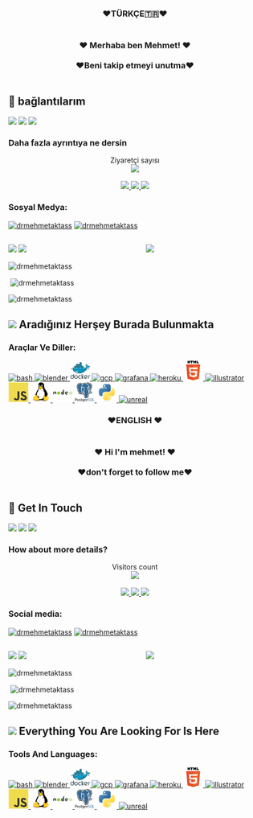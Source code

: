 </h1>
<h3
align="center">
❤️TÜRKÇE🇹🇷❤️
<br>
<br>
</h1>
<h3
align="center">
❤️ Merhaba ben Mehmet! ❤️
<br>
<br>
❤️Beni takip etmeyi unutma❤️
<br>
<br>






## 🤙 bağlantılarım
[![](https://img.shields.io/badge/Instagram-E4405F?style=for-the-badge&logo=instagram&logoColor=white)](https://instagram.com/Dr.mehmetaktass)
[![](https://img.shields.io/badge/Telegram-2CA5E0?style=for-the-badge&logo=telegram&logoColor=white)](https://t.me/drmehmetaktass)
[![](https://img.shields.io/badge/GitHub-333333?style=for-the-badge&logo=github&logoColor=white)](https://github.com/drmehmetaktass)
 
### Daha fazla ayrıntıya ne dersin 
<p align="center"> 
  Ziyaretçi sayısı<br>
  <img src="https://profile-counter.glitch.me/drmehmetaktass/count.svg" />

<p align="center">
  <a href="https://github.com/drmehmetaktass">
    <img src="https://komarev.com/ghpvc/?username=drmehmetaktass&label=Profile%20views&color=ff69b4&label=Profile+Görüntüleme&style=plastic">

  </a>
  <a href="https://github.com/drmehmetaktass?tab=stars">
    <img src="https://img.shields.io/github/stars/drmehmetaktass?color=ff69b4&label=yıldız gözlemcileri&style=plastic">

  </a>
  <a href="https://github.com/drmehmetaktass?tab=followers">
    
<img src="https://img.shields.io/github/followers/drmehmetaktass?color=ff69b4&label=Takipciler&style=plastic">
  </a>
</p>
  
<h3 align="left">Sosyal Medya:</h3>
<p align="left">
<a href="https://instagram.com/dr.mehmetaktass" target="blank"><img align="center" src="https://cdn.jsdelivr.net/npm/simple-icons@3.0.1/icons/instagram.svg" alt="drmehmetaktass" height="30" width="40" /></a>
<a href="https://t.me/drmehmetaktass" target="blank"><img align="center" src="https://cdn.jsdelivr.net/npm/simple-icons@3.0.1/icons/telegram.svg" alt="drmehmetaktass" height="30" width="40" /></a>
</p>

##

<img align='right' src="https://media.giphy.com/media/M9gbBd9nbDrOTu1Mqx/giphy.gif" width="230">

<a href="https://t.me/turkcbot"><img src="https://img.shields.io/badge/Join-Telegram%20Channel-red.svg?logo=Telegram"></a>
<a href="https://t.me/turkcbot"><img src="https://img.shields.io/badge/Join-Telegram%20Group-blue.svg?logo=telegram"></a>

<p><img align="center" src="https://github-readme-stats.vercel.app/api/top-langs?username=drmehmetaktass&show_icons=true&layout=compact&theme=nightowl" alt="drmehmetaktass" /></p>

<p>&nbsp;<img align="center" src="https://github-readme-stats.vercel.app/api?username=drmehmetaktass&show_icons=true&theme=nightowl" alt="drmehmetaktass" /></p>

<p><img align="center" src="https://github-readme-streak-stats.herokuapp.com/?user=drmehmetaktass&theme=nightowl" alt="drmehmetaktass" /></p>



## <img src="https://media.giphy.com/media/VgCDAzcKvsR6OM0uWg/giphy.gif" width="50"> Aradığınız Herşey Burada Bulunmakta



 <h3 alilefgn="left">Araçlar Ve Diller:</h3>

<p align="left"> <a href="https://www.gnu.org/software/bash/" target="_blank"> <img src="https://www.vectorlogo.zone/logos/gnu_bash/gnu_bash-icon.svg" alt="bash" width="40" height="40"/> </a> <a href="https://www.blender.org/" target="_blank"> <img src="https://download.blender.org/branding/community/blender_community_badge_white.svg" alt="blender" width="40" height="40"/> </a> <a href="https://www.docker.com/" target="_blank"> <img src="https://raw.githubusercontent.com/devicons/devicon/master/icons/docker/docker-original-wordmark.svg" alt="docker" width="40" height="40"/> </a> <a href="https://cloud.google.com" target="_blank"> <img src="https://www.vectorlogo.zone/logos/google_cloud/google_cloud-icon.svg" alt="gcp" width="40" height="40"/> </a> <a href="https://grafana.com" target="_blank"> <img src="https://www.vectorlogo.zone/logos/grafana/grafana-icon.svg" alt="grafana" width="40" height="40"/> </a> <a href="https://heroku.com" target="_blank"> <img src="https://www.vectorlogo.zone/logos/heroku/heroku-icon.svg" alt="heroku" width="40" height="40"/> </a> <a href="https://www.w3.org/html/" target="_blank"> <img src="https://raw.githubusercontent.com/devicons/devicon/master/icons/html5/html5-original-wordmark.svg" alt="html5" width="40" height="40"/> </a> <a href="https://www.adobe.com/in/products/illustrator.html" target="_blank"> <img src="https://www.vectorlogo.zone/logos/adobe_illustrator/adobe_illustrator-icon.svg" alt="illustrator" width="40" height="40"/> </a> <a href="https://developer.mozilla.org/en-US/docs/Web/JavaScript" target="_blank"> <img src="https://raw.githubusercontent.com/devicons/devicon/master/icons/javascript/javascript-original.svg" alt="javascript" width="40" height="40"/> </a> <a href="https://www.linux.org/" target="_blank"> <img src="https://raw.githubusercontent.com/devicons/devicon/master/icons/linux/linux-original.svg" alt="linux" width="40" height="40"/> </a> <a href="https://nodejs.org" target="_blank"> <img src="https://raw.githubusercontent.com/devicons/devicon/master/icons/nodejs/nodejs-original-wordmark.svg" alt="nodejs" width="40" height="40"/> </a> <a href="https://www.postgresql.org" target="_blank"> <img src="https://raw.githubusercontent.com/devicons/devicon/master/icons/postgresql/postgresql-original-wordmark.svg" alt="postgresql" width="40" height="40"/> </a> <a href="https://www.python.org" target="_blank"> <img src="https://raw.githubusercontent.com/devicons/devicon/master/icons/python/python-original.svg" alt="python" width="40" height="40"/> </a> <a href="https://unrealengine.com/" target="_blank"> <img src="https://raw.githubusercontent.com/kenangundogan/fontisto/036b7eca71aab1bef8e6a0518f7329f13ed62f6b/icons/svg/brand/unreal-engine.svg" alt="unreal" width="40" height="40"/> </a> </p>

</h1>
<h3
align="center">

❤️ENGLISH ❤️
<br>
<br>
</h1>
<h3
align="center">

❤️ Hi I'm mehmet! ❤️
<br>
<br>
❤️don't forget to follow me❤️
<br>
<br>

## 🤙 Get In Touch
[![](https://img.shields.io/badge/Instagram-E4405F?style=for-the-badge&logo=instagram&logoColor=white)](https://instagram.com/Dr.mehmetaktass)
[![](https://img.shields.io/badge/Telegram-2CA5E0?style=for-the-badge&logo=telegram&logoColor=white)](https://t.me/drmehmetaktass)
[![](https://img.shields.io/badge/GitHub-333333?style=for-the-badge&logo=github&logoColor=white)](https://github.com/drmehmetaktass)
 
### How about more details? 
<p align="center"> 
  Visitors count<br>
  <img src="https://profile-counter.glitch.me/drmehmetaktass/count.svg" />

<p align="center">
  <a href="https://github.com/drmehmetaktass">
    <img src="https://komarev.com/ghpvc/?username=drmehmetaktass&label=Profile%20views&color=ff69b4&label=Profile+Views&style=plastic">

  </a>
  <a href="https://github.com/drmehmetaktass?tab=stars">
    <img src="https://img.shields.io/github/stars/drmehmetaktass?color=ff69b4&label=Stargazers&style=plastic">

  </a>
  <a href="https://github.com/drmehmetaktass?tab=followers">
    <img src="https://img.shields.io/github/followers/drmehmetaktass?color=ff69b4&label=Followers&style=plastic">

  </a>
</p>
  
<h3 align="left">Social media:</h3>
<p align="left">
<a href="https://instagram.com/dr.mehmetaktass" target="blank"><img align="center" src="https://cdn.jsdelivr.net/npm/simple-icons@3.0.1/icons/instagram.svg" alt="drmehmetaktass" height="30" width="40" /></a>
<a href="https://t.me/drmehmetaktass" target="blank"><img align="center" src="https://cdn.jsdelivr.net/npm/simple-icons@3.0.1/icons/telegram.svg" alt="drmehmetaktass" height="30" width="40" /></a>
</p>

##

<img align='right' src="https://media.giphy.com/media/M9gbBd9nbDrOTu1Mqx/giphy.gif" width="230">

<a href="https://t.me/turkcbot"><img src="https://img.shields.io/badge/Join-Telegram%20Channel-red.svg?logo=Telegram"></a>
<a href="https://t.me/turkcbot"><img src="https://img.shields.io/badge/Join-Telegram%20Group-blue.svg?logo=telegram"></a>

<p><img align="center" src="https://github-readme-stats.vercel.app/api/top-langs?username=drmehmetaktass&show_icons=true&layout=compact&theme=nightowl" alt="drmehmetaktass" /></p>

<p>&nbsp;<img align="center" src="https://github-readme-stats.vercel.app/api?username=drmehmetaktass&show_icons=true&theme=nightowl" alt="drmehmetaktass" /></p>

<p><img align="center" src="https://github-readme-streak-stats.herokuapp.com/?user=drmehmetaktass&theme=nightowl" alt="drmehmetaktass" /></p>



## <img src="https://media.giphy.com/media/VgCDAzcKvsR6OM0uWg/giphy.gif" width="50"> Everything You Are Looking For Is Here



 <h3 alilefgn="left">Tools And Languages:</h3>

<p align="left"> <a href="https://www.gnu.org/software/bash/" target="_blank"> <img src="https://www.vectorlogo.zone/logos/gnu_bash/gnu_bash-icon.svg" alt="bash" width="40" height="40"/> </a> <a href="https://www.blender.org/" target="_blank"> <img src="https://download.blender.org/branding/community/blender_community_badge_white.svg" alt="blender" width="40" height="40"/> </a> <a href="https://www.docker.com/" target="_blank"> <img src="https://raw.githubusercontent.com/devicons/devicon/master/icons/docker/docker-original-wordmark.svg" alt="docker" width="40" height="40"/> </a> <a href="https://cloud.google.com" target="_blank"> <img src="https://www.vectorlogo.zone/logos/google_cloud/google_cloud-icon.svg" alt="gcp" width="40" height="40"/> </a> <a href="https://grafana.com" target="_blank"> <img src="https://www.vectorlogo.zone/logos/grafana/grafana-icon.svg" alt="grafana" width="40" height="40"/> </a> <a href="https://heroku.com" target="_blank"> <img src="https://www.vectorlogo.zone/logos/heroku/heroku-icon.svg" alt="heroku" width="40" height="40"/> </a> <a href="https://www.w3.org/html/" target="_blank"> <img src="https://raw.githubusercontent.com/devicons/devicon/master/icons/html5/html5-original-wordmark.svg" alt="html5" width="40" height="40"/> </a> <a href="https://www.adobe.com/in/products/illustrator.html" target="_blank"> <img src="https://www.vectorlogo.zone/logos/adobe_illustrator/adobe_illustrator-icon.svg" alt="illustrator" width="40" height="40"/> </a> <a href="https://developer.mozilla.org/en-US/docs/Web/JavaScript" target="_blank"> <img src="https://raw.githubusercontent.com/devicons/devicon/master/icons/javascript/javascript-original.svg" alt="javascript" width="40" height="40"/> </a> <a href="https://www.linux.org/" target="_blank"> <img src="https://raw.githubusercontent.com/devicons/devicon/master/icons/linux/linux-original.svg" alt="linux" width="40" height="40"/> </a> <a href="https://nodejs.org" target="_blank"> <img src="https://raw.githubusercontent.com/devicons/devicon/master/icons/nodejs/nodejs-original-wordmark.svg" alt="nodejs" width="40" height="40"/> </a> <a href="https://www.postgresql.org" target="_blank"> <img src="https://raw.githubusercontent.com/devicons/devicon/master/icons/postgresql/postgresql-original-wordmark.svg" alt="postgresql" width="40" height="40"/> </a> <a href="https://www.python.org" target="_blank"> <img src="https://raw.githubusercontent.com/devicons/devicon/master/icons/python/python-original.svg" alt="python" width="40" height="40"/> </a> <a href="https://unrealengine.com/" target="_blank"> <img src="https://raw.githubusercontent.com/kenangundogan/fontisto/036b7eca71aab1bef8e6a0518f7329f13ed62f6b/icons/svg/brand/unreal-engine.svg" alt="unreal" width="40" height="40"/> </a> </p>
